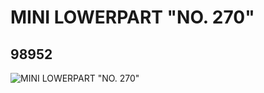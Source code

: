 # MINI LOWERPART "NO. 270"
## 98952
![MINI LOWERPART "NO. 270"](https://lc-www-live-s.legocdn.com/media/bricks/5/2/4648092.jpg)